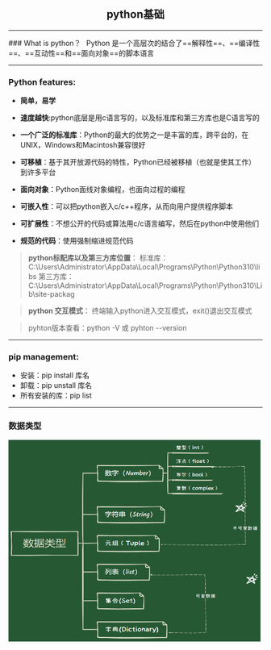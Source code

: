 ## <center>python基础
<hr>
### What is python？
&ensp;Python 是一个高层次的结合了==解释性==、==编译性==、==互动性==和==面向对象==的脚本语言

<hr>

### Python features:
- **简单，易学**

- **速度越快**:python底层是用c语言写的，以及标准库和第三方库也是C语言写的

- **一个广泛的标准库**：Python的最大的优势之一是丰富的库，跨平台的，在UNIX，Windows和Macintosh兼容很好

- **可移植**：基于其开放源代码的特性，Python已经被移植（也就是使其工作）到许多平台

- **面向对象**：Python面线对象编程，也面向过程的编程

- **可嵌入性**：可以把python嵌入c/c++程序，从而向用户提供程序脚本

- **可扩展性**：不想公开的代码或算法用c/c语言编写，然后在python中使用他们

- **规范的代码**：使用强制缩进规范代码

>  **python标配库以及第三方库位置**：
 标准库：C:\Users\Administrator\AppData\Local\Programs\Python\Python310\libs
第三方库：C:\Users\Administrator\AppData\Local\Programs\Python\Python310\Lib\site-packag

>**python 交互模式**：
终端输入python进入交互模式，exit()退出交互模式

>pyhton版本查看：python -V 或 pyhton --version

<hr>

### pip management:
- 安装：pip install 库名
- 卸载：pip unstall 库名
- 所有安装的库：pip list

<hr>

### 数据类型
<img src="/python/img/shujuleixing.png" width="500px" height= "400px" align="center" />

